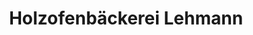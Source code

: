 ---
title: "Holzofenbäckerei Lehmann"
url: /oberharmersbach/holzofenbaeckerei-lehmann/
shop: Bäckerei
---
